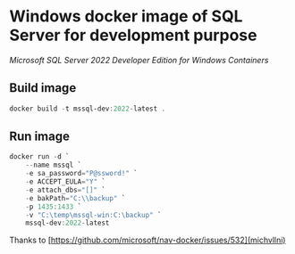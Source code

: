 # Windows docker image of SQL Server for development purpose

_Microsoft SQL Server 2022 Developer Edition for Windows Containers_

## Build image

```powershell
docker build -t mssql-dev:2022-latest .
```

## Run image

```powershell
docker run -d `
    --name mssql `
    -e sa_password="P@ssword!" `
    -e ACCEPT_EULA="Y" `
    -e attach_dbs="[]" `
    -e bakPath="C:\\backup" `
    -p 1435:1433 `
    -v "C:\temp\mssql-win:C:\backup" `
    mssql-dev:2022-latest
```

Thanks to [https://github.com/microsoft/nav-docker/issues/532](michvllni)